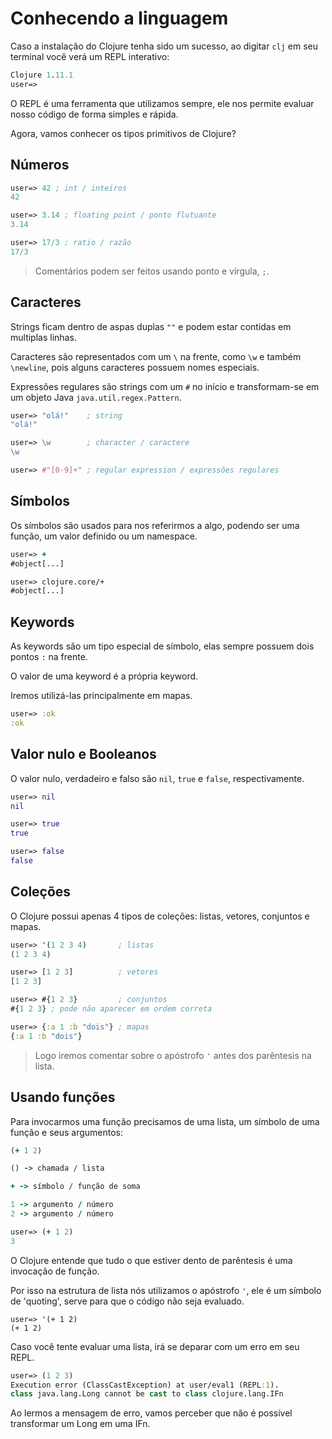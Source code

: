 # Conhecendo a linguagem

Caso a instalação do Clojure tenha sido um sucesso, ao digitar `clj` em seu terminal você verá um REPL interativo:

```clj
Clojure 1.11.1
user=>
```

O REPL é uma ferramenta que utilizamos sempre, ele nos permite evaluar nosso código de forma simples e rápida.

Agora, vamos conhecer os tipos primitivos de Clojure?

## Números

```clj
user=> 42 ; int / inteiros
42

user=> 3.14 ; floating point / ponto flutuante
3.14

user=> 17/3 ; ratio / razão
17/3
```

> Comentários podem ser feitos usando ponto e vírgula, `;`.

## Caracteres

Strings ficam dentro de aspas duplas `""` e podem estar contidas em multiplas linhas.

Caracteres são representados com um `\` na frente, como `\w` e também `\newline`, pois alguns caracteres possuem
nomes especiais.

Expressões regulares são strings com um `#` no início e transformam-se em um objeto Java `java.util.regex.Pattern`.

```clj
user=> "olá!"    ; string
"olá!"

user=> \w        ; character / caractere
\w

user=> #"[0-9]+" ; regular expression / expressões regulares
```

## Símbolos

Os símbolos são usados para nos referirmos a algo, podendo ser uma função, um valor definido ou um namespace.

```clj
user=> +
#object[...]

user=> clojure.core/+
#object[...]
```

## Keywords

As keywords são um tipo especial de símbolo, elas sempre possuem dois pontos `:` na frente.

O valor de uma keyword é a própria keyword.

Iremos utilizá-las principalmente em mapas.

```clj
user=> :ok
:ok
```

## Valor nulo e Booleanos

O valor nulo, verdadeiro e falso são `nil`, `true` e `false`, respectivamente.

```clj
user=> nil
nil

user=> true
true

user=> false
false
```

## Coleções

O Clojure possui apenas 4 tipos de coleções: listas, vetores, conjuntos e mapas.

```clj
user=> '(1 2 3 4)       ; listas
(1 2 3 4)

user=> [1 2 3]          ; vetores
[1 2 3]

user=> #{1 2 3}         ; conjuntos
#{1 2 3} ; pode não aparecer em ordem correta

user=> {:a 1 :b "dois"} ; mapas
{:a 1 :b "dois"}
```

> Logo iremos comentar sobre o apóstrofo `'` antes dos parêntesis na lista.

## Usando funções

Para invocarmos uma função precisamos de uma lista, um símbolo de uma função e seus argumentos:

```clj
(+ 1 2)

() -> chamada / lista

+ -> símbolo / função de soma

1 -> argumento / número
2 -> argumento / número
```

```clj
user=> (+ 1 2)
3
```

O Clojure entende que tudo o que estiver dento de parêntesis é uma invocação de função.

Por isso na estrutura de lista nós utilizamos o apóstrofo `'`, ele é um símbolo de 'quoting', serve para que o código 
não seja evaluado.

```
user=> '(+ 1 2)
(+ 1 2)
```

Caso você tente evaluar uma lista, irá se deparar com um erro em seu REPL.

```clj
user=> (1 2 3)
Execution error (ClassCastException) at user/eval1 (REPL:1).
class java.lang.Long cannot be cast to class clojure.lang.IFn
```

Ao lermos a mensagem de erro, vamos perceber que não é possível transformar um Long em uma IFn.
